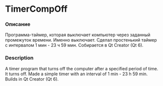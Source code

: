 # TimerCompOff
### Описание
  Программа-таймер, которая выключает компьютер через заданный промежуток времени. Именно выключает. Сделал простенький таймер с интервалом 1 мин - 23 ч 59 мин. Собирается в Qt Creator (Qt 6).
### Description
  A timer program that turns off the computer after a specified period of time. It turns off. Made a simple timer with an interval of 1 min - 23 h 59 min. Builds in Qt Creator (Qt 6).
